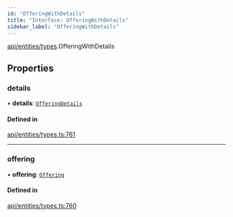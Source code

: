 ```yaml
---
id: "OfferingWithDetails"
title: "Interface: OfferingWithDetails"
sidebar_label: "OfferingWithDetails"
---
```


[api/entities/types](../../../../../modules/API/Entities/Types/Types.md).OfferingWithDetails

## Properties

### details

• **details**: [`OfferingDetails`](../../Offering/Types/OfferingDetails/OfferingDetails.md)

#### Defined in

[api/entities/types.ts:761](https://github.com/PolymeshAssociation/polymesh-sdk/blob/b55e63737/src/api/entities/types.ts#L761)

___

### offering

• **offering**: [`Offering`](../../../../../classes/API/Entities/Offering/Offering.md)

#### Defined in

[api/entities/types.ts:760](https://github.com/PolymeshAssociation/polymesh-sdk/blob/b55e63737/src/api/entities/types.ts#L760)
